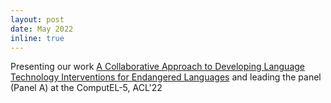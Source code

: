 ```yaml
---
layout: post
date: May 2022
inline: true
---
```


Presenting our work [A Collaborative Approach to Developing Language Technology Interventions for Endangered Languages]() and leading the panel (Panel A) at the ComputEL-5, ACL'22 